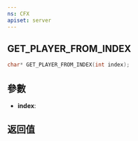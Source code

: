 ```yaml
---
ns: CFX
apiset: server
---
```

## GET_PLAYER_FROM_INDEX

```c
char* GET_PLAYER_FROM_INDEX(int index);
```


## 參數
* **index**: 

## 返回值
